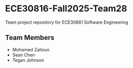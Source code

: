 # ECE30816-Fall2025-Team28
Team project repository for ECE30861 Software Engineering

## Team Members

- Mohamed Zaitoun
- Sean Chen
- Tegan Johnson
